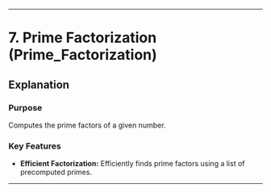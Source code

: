 
---

# 7. Prime Factorization (Prime_Factorization)

## Explanation

### Purpose
Computes the prime factors of a given number.

### Key Features
- **Efficient Factorization:** Efficiently finds prime factors using a list of precomputed primes.

---
